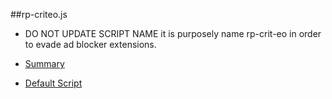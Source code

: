 ##rp-criteo.js

- DO NOT UPDATE SCRIPT NAME it is purposely name rp-crit-eo in order to evade ad blocker extensions.

- [Summary](https://s3.amazonaws.com/prod.tracker2/resource/18817429/Criteo_-_Publisher_RTA_Integration_-_GPT_Tags.pdf?AWSAccessKeyId=AKIAIKWOAN6H4H3QMJ6Q&Expires=1395949046&Signature=KFOtt%2FuRtrrtIo9h3LjPJ%2BvUagA%3D)

- [Default Script](https://s3.amazonaws.com/prod.tracker2/resource/18817431/script_trulia_rta.txt?AWSAccessKeyId=AKIAIKWOAN6H4H3QMJ6Q&Expires=1395950403&Signature=6UiP9CrrOSpFaTyOZeMyOtbX4ew%3D)

